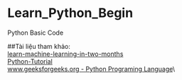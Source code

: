 # Learn_Python_Begin
Python Basic Code

##Tài liệu tham khảo:\
  [learn-mạchine-learning-in-two-months](https://github.com/bangoc123/learn-machine-learning-in-two-months)\
  [Python-Tutorial](https://www.tutorialspoint.com/python/index.htm)\
  [www.geeksforgeeks.org - Python Programing Language](https://www.geeksforgeeks.org/python-programming-language/)\
